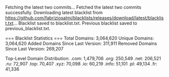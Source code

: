 Fetching the latest two commits...
Fetched the latest two commits successfully.
Downloading latest blacklist from https://github.com/fabriziosalmi/blacklists/releases/download/latest/blacklist.txt...
Blacklist saved to blacklist.txt.
Previous blacklist saved to previous_blacklist.txt.

=== Blacklist Statistics ===
Total Domains: 3,064,620
Unique Domains: 3,064,620
Added Domains Since Last Version: 311,911
Removed Domains Since Last Version: 269,207

Top-Level Domain Distribution:
  .com: 1,479,706
  .org: 250,549
  .net: 206,521
  .ru: 72,907
  .top: 70,407
  .xyz: 70,098
  .io: 60,219
  .info: 51,101
  .pl: 49,134
  .fr: 41,336

